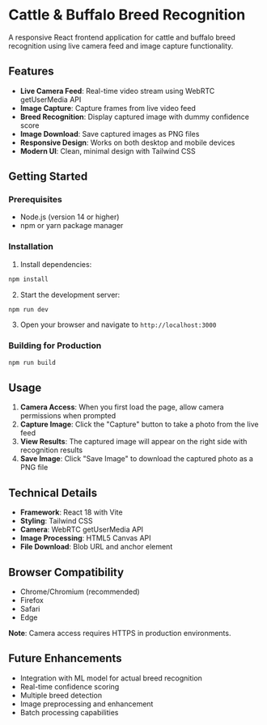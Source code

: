 # Cattle & Buffalo Breed Recognition

A responsive React frontend application for cattle and buffalo breed recognition using live camera feed and image capture functionality.

## Features

- **Live Camera Feed**: Real-time video stream using WebRTC getUserMedia API
- **Image Capture**: Capture frames from live video feed
- **Breed Recognition**: Display captured image with dummy confidence score
- **Image Download**: Save captured images as PNG files
- **Responsive Design**: Works on both desktop and mobile devices
- **Modern UI**: Clean, minimal design with Tailwind CSS

## Getting Started

### Prerequisites

- Node.js (version 14 or higher)
- npm or yarn package manager

### Installation

1. Install dependencies:
```bash
npm install
```

2. Start the development server:
```bash
npm run dev
```

3. Open your browser and navigate to `http://localhost:3000`

### Building for Production

```bash
npm run build
```

## Usage

1. **Camera Access**: When you first load the page, allow camera permissions when prompted
2. **Capture Image**: Click the "Capture" button to take a photo from the live feed
3. **View Results**: The captured image will appear on the right side with recognition results
4. **Save Image**: Click "Save Image" to download the captured photo as a PNG file

## Technical Details

- **Framework**: React 18 with Vite
- **Styling**: Tailwind CSS
- **Camera**: WebRTC getUserMedia API
- **Image Processing**: HTML5 Canvas API
- **File Download**: Blob URL and anchor element

## Browser Compatibility

- Chrome/Chromium (recommended)
- Firefox
- Safari
- Edge

**Note**: Camera access requires HTTPS in production environments.

## Future Enhancements

- Integration with ML model for actual breed recognition
- Real-time confidence scoring
- Multiple breed detection
- Image preprocessing and enhancement
- Batch processing capabilities

